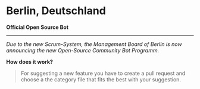 # Berlin, Deutschland

**Official Open Source Bot**

---

*Due to the new Scrum-System, the Management Board of Berlin is now announcing the new Open-Source Community Bot Programm.*

**How does it work?**
> For suggesting a new feature you have to create a pull request and choose a the category file that fits the best with your suggestion. 
